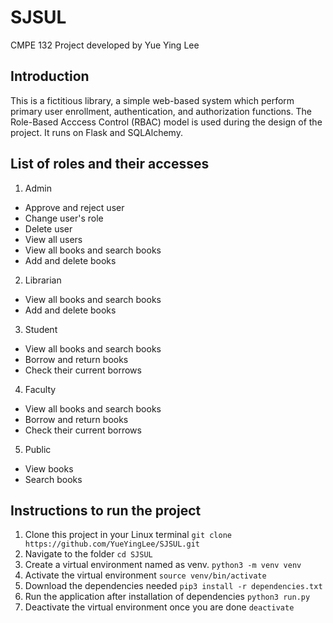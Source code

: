 # SJSUL
CMPE 132 Project developed by Yue Ying Lee 

## Introduction 
This is a fictitious library, a simple web-based system which perform primary user enrollment, authentication, and authorization functions. The Role-Based Acccess Control (RBAC) model is used during the design of the project. It runs on Flask and SQLAlchemy. 

## List of roles and their accesses
1. Admin 
- Approve and reject user 
- Change user's role 
- Delete user  
- View all users
- View all books and search books
- Add and delete books 

2. Librarian
- View all books and search books
- Add and delete books 

3. Student 
- View all books and search books
- Borrow and return books 
- Check their current borrows

4. Faculty
- View all books and search books
- Borrow and return books 
- Check their current borrows

5. Public 
- View books 
- Search books

## Instructions to run the project 
1. Clone this project in your Linux terminal `git clone https://github.com/YueYingLee/SJSUL.git`
2. Navigate to the folder
  `cd SJSUL`
3.  Create a virtual environment named as venv.
`python3 -m venv venv`
4. Activate the virtual environment 
`source venv/bin/activate`
5. Download the dependencies needed 
`pip3 install -r dependencies.txt`
6. Run the application after installation of dependencies
`python3 run.py`
7. Deactivate the virtual environment once you are done 
`deactivate`
